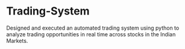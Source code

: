 # Trading-System
Designed and executed an automated trading system using python to analyze trading opportunities in real time across stocks in the Indian Markets.
